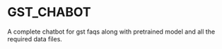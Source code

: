 # GST_CHABOT
A complete chatbot for gst faqs along with pretrained model and all the required data files.
